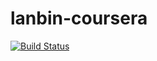 lanbin-coursera
===============
[![Build Status](https://travis-ci.org/2gisprojectT/lanbin-coursera.svg?br)](https://travis-ci.org/2gisprojectT/lanbin-coursera)
